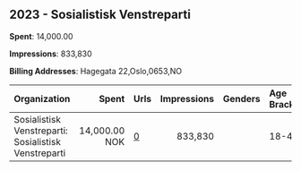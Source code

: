 ## 2023 - Sosialistisk Venstreparti 
**Spent**: 14,000.00

**Impressions**: 833,830

**Billing Addresses**: Hagegata 22,Oslo,0653,NO

|Organization|Spent|Urls|Impressions|Genders|Age Brackets|Country Codes|
|:---|---:|:---|---:|:---|:---|:---|
|Sosialistisk Venstreparti: Sosialistisk Venstreparti|14,000.00 NOK|[0](https://www.snap.com/political-ads/asset/a4b0423e3c7e3d0b4cfa9b075d5b34612732199aeb8b79b214f10815a9e93f1f?mediaType=mp4)|833,830||18-45|norway|
